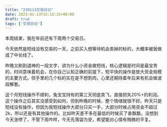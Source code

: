 ```yaml
---
title: "230113交易日记"
date: 2023-01-13T15:15:25+08:00
draft: true
tags: ['交易日记']
---
```


本周结束，我在年前还有下周两个交易日。

今天依然是短线没有交易的一天，之前买入想等待机会卖掉的标的，大概率被我做成了中长线了。

昨晚又刷到退神的一段文字，讲为什么小资金做短线，核心逻辑是时间是最宝贵的，时间意味着机会，在你自己认知正确的前提下，短平快的操作是放大资金规模的主要方式。但手里的几个标的实在是不想割肉，心里还期待着年后来有机会做波段解套。

这个月短线操作不顺利，兔宝宝持有的第三天彻底卖飞，直接损失20%+的利润。这个操作之后其实没感受到如何，但到昨晚的时候，整个情绪就很不好。昨天只是短线没有操作，但因为我短线操作大部分只买一手，大部分时候占用资金不超过2k，所以还是有其他操作的。比如昨天差不多在最低的时候买了香飘飘，没想到今天涨停了，不管下周咋样，今天先落袋为安，希望能对心情有稍微的平复。